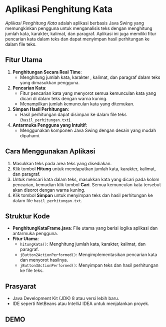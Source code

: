 # Aplikasi Penghitung Kata

*Aplikasi Penghitung Kata* adalah aplikasi berbasis Java Swing yang memungkinkan pengguna untuk menganalisis teks dengan menghitung jumlah kata, karakter, kalimat, dan paragraf. Aplikasi ini juga memiliki fitur pencarian kata dalam teks dan dapat menyimpan hasil perhitungan ke dalam file teks.

## Fitur Utama

1. **Penghitungan Secara Real Time**:
   - Menghitung jumlah kata, karakter , kalimat, dan paragraf dalam teks yang dimasukkan pengguna.
2. **Pencarian Kata**:
   - Fitur pencarian kata yang menyorot semua kemunculan kata yang dicari di dalam teks dengan warna kuning.
   - Menampilkan jumlah kemunculan kata yang ditemukan.
3. **Simpan Hasil Perhitungan**:
   - Hasil perhitungan dapat disimpan ke dalam file teks (`hasil_perhitungan.txt`).
4. **Antarmuka Pengguna yang Intuitif**:
   - Menggunakan komponen Java Swing dengan desain yang mudah dipahami.

## Cara Menggunakan Aplikasi

1. Masukkan teks pada area teks yang disediakan.
2. Klik tombol **Hitung** untuk mendapatkan jumlah kata, karakter, kalimat, dan paragraf.
3. Untuk mencari kata dalam teks, masukkan kata yang dicari pada kolom pencarian, kemudian klik tombol **Cari**. Semua kemunculan kata tersebut akan disorot dengan warna kuning.
4. Klik tombol **Simpan** untuk menyimpan teks dan hasil perhitungan ke dalam file `hasil_perhitungan.txt`.

## Struktur Kode

- **PenghitungKataFrame.java**: File utama yang berisi logika aplikasi dan antarmuka pengguna.
- **Fitur Utama**:
  - `hitungKata()`: Menghitung jumlah kata, karakter, kalimat, dan paragraf.
  - `jButton2ActionPerformed()`: Mengimplementasikan pencarian kata dan menyorot hasilnya.
  - `jButton3ActionPerformed()`: Menyimpan teks dan hasil perhitungan ke file teks.

## Prasyarat

- Java Development Kit (JDK) 8 atau versi lebih baru.
- IDE seperti NetBeans atau IntelliJ IDEA untuk menjalankan proyek.

## DEMO

